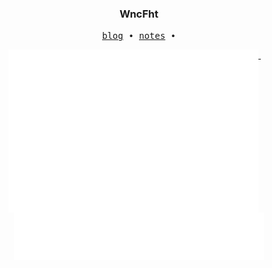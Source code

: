 <h3 align="center"> WncFht</h3>

<p align="center">
  <samp>
<!--     <a href="https://WncFht.cc/">me</a> ∙ -->
    <a href="https://WncFht.github.io/">blog</a> ∙
    <a href="https://WncFht.github.io/notes/">notes</a> ∙
<!--     <a href="https://t.me/WncFhtSky">channel</a> ∙
    <a href="https://t.me/Tony_Crane">telegram</a> -->
  </samp>
</p>

<p align="center">
  <a href="https://github.com/WncFht">
    <img width="400" align="top" src="https://github.com/WncFht/WncFht/blob/master/metrics.left.svg" />
  </a>
  &emsp;
  <a href="https://github.com/WncFht">
    <img width="400" align="top" src="https://github.com/WncFht/WncFht/blob/master/metrics.right.svg" />
  </a>
</p>

<!-- 
My Projects:
- documentation for [manim](https://github.com/3b1b/manim)
- [manim_projects](https://github.com/WncFht/manim_projects): my videos made by manim
- [OI](https://github.com/WncFht/OI): my codes of studying Olympiad in Informatics
- [manim_sandbox](https://github.com/manim-kindergarten/manim_sandbox): some utils of manim
- [manim_document_zh](https://github.com/manim-kindergarten/manim_document_zh): a chinese document of manim
- [manim_action_renderer](https://github.com/manim-kindergarten/manim_action_renderer): a GitHub action to render manim videos -->
